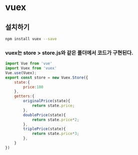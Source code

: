 # vuex

## 설치하기
``` bash
npm install vuex --save
```

### vuex는 store > store.js와 같은 폴더에서 코드가 구현된다.
``` javascript
import Vue from 'vue'
import Vuex from 'vuex'
Vue.use(Vuex);
export const store = new Vuex.Store({
    state:{
        price:100
    },
    getters:{
        originalPrice(state){
            return state.price;
        },
        doublePrice(state){
            return state.price*2;
        },
        triplePrice(state){
            return state.price*3;
        },
    }
})
```